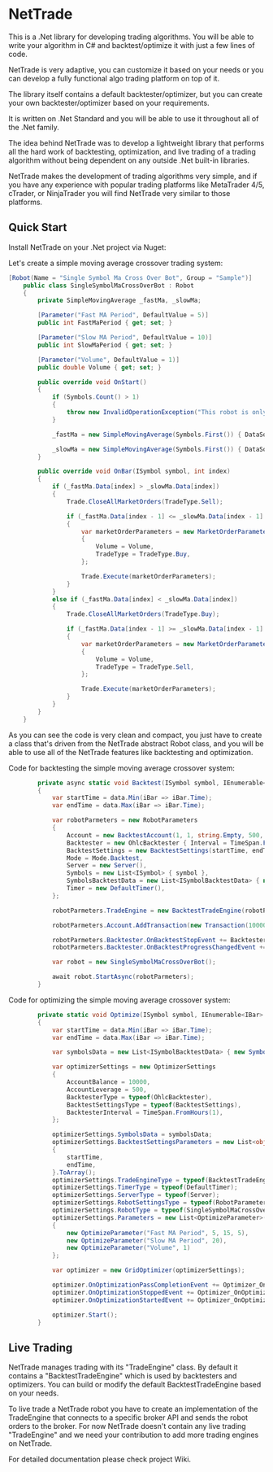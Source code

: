 # NetTrade

This is a .Net library for developing trading algorithms. You will be able to write your algorithm in C# and backtest/optimize it with just a few lines of code.

NetTrade is very adaptive, you can customize it based on your needs or you can develop a fully functional algo trading platform on top of it.

The library itself contains a default backtester/optimizer, but you can create your own backtester/optimizer based on your requirements.

It is written on .Net Standard and you will be able to use it throughout all of the .Net family.

The idea behind NetTrade was to develop a lightweight library that performs all the hard work of backtesting, optimization, and live trading of a trading algorithm without being dependent on any outside .Net built-in libraries.

NetTrade makes the development of trading algorithms very simple, and if you have any experience with popular trading platforms like MetaTrader 4/5, cTrader, or NinjaTrader you will find NetTrade very similar to those platforms.

## Quick Start

Install NetTrade on your .Net project via Nuget: 

Let's create a simple moving average crossover trading system:

```c# 
[Robot(Name = "Single Symbol Ma Cross Over Bot", Group = "Sample")]
    public class SingleSymbolMaCrossOverBot : Robot
    {
        private SimpleMovingAverage _fastMa, _slowMa;

        [Parameter("Fast MA Period", DefaultValue = 5)]
        public int FastMaPeriod { get; set; }

        [Parameter("Slow MA Period", DefaultValue = 10)]
        public int SlowMaPeriod { get; set; }

        [Parameter("Volume", DefaultValue = 1)]
        public double Volume { get; set; }

        public override void OnStart()
        {
            if (Symbols.Count() > 1)
            {
                throw new InvalidOperationException("This robot is only for single symbol use, not multi symbol");
            }

            _fastMa = new SimpleMovingAverage(Symbols.First()) { DataSourceType = DataSourceType.Close, Periods = FastMaPeriod };

            _slowMa = new SimpleMovingAverage(Symbols.First()) { DataSourceType = DataSourceType.Close, Periods = SlowMaPeriod };
        }

        public override void OnBar(ISymbol symbol, int index)
        {
            if (_fastMa.Data[index] > _slowMa.Data[index])
            {
                Trade.CloseAllMarketOrders(TradeType.Sell);

                if (_fastMa.Data[index - 1] <= _slowMa.Data[index - 1] && !Trade.Orders.Any(iOrder => iOrder.OrderType == OrderType.Market && iOrder.TradeType == TradeType.Buy))
                {
                    var marketOrderParameters = new MarketOrderParameters(symbol)
                    {
                        Volume = Volume,
                        TradeType = TradeType.Buy,
                    };

                    Trade.Execute(marketOrderParameters);
                }
            }
            else if (_fastMa.Data[index] < _slowMa.Data[index])
            {
                Trade.CloseAllMarketOrders(TradeType.Buy);

                if (_fastMa.Data[index - 1] >= _slowMa.Data[index - 1] && !Trade.Orders.Any(iOrder => iOrder.OrderType == OrderType.Market && iOrder.TradeType == TradeType.Sell))
                {
                    var marketOrderParameters = new MarketOrderParameters(symbol)
                    {
                        Volume = Volume,
                        TradeType = TradeType.Sell,
                    };

                    Trade.Execute(marketOrderParameters);
                }
            }
        }
    }
```

As you can see the code is very clean and compact, you just have to create a class that's driven from the NetTrade abstract Robot class, and you will be able to use all of the NetTrade features like backtesting and optimization.

Code for backtesting the simple moving average crossover system:

```c# 
        private async static void Backtest(ISymbol symbol, IEnumerable<IBar> data)
        {
            var startTime = data.Min(iBar => iBar.Time);
            var endTime = data.Max(iBar => iBar.Time);

            var robotParmeters = new RobotParameters
            {
                Account = new BacktestAccount(1, 1, string.Empty, 500, "ConsoleTester"),
                Backtester = new OhlcBacktester { Interval = TimeSpan.FromHours(1) },
                BacktestSettings = new BacktestSettings(startTime, endTime),
                Mode = Mode.Backtest,
                Server = new Server(),
                Symbols = new List<ISymbol> { symbol },
                SymbolsBacktestData = new List<ISymbolBacktestData> { new SymbolBacktestData(symbol, data) },
                Timer = new DefaultTimer(),
            };

            robotParmeters.TradeEngine = new BacktestTradeEngine(robotParmeters.Server, robotParmeters.Account);

            robotParmeters.Account.AddTransaction(new Transaction(10000, startTime));

            robotParmeters.Backtester.OnBacktestStopEvent += Backtester_OnBacktestStopEvent;
            robotParmeters.Backtester.OnBacktestProgressChangedEvent += Backtester_OnBacktestProgressChangedEvent;

            var robot = new SingleSymbolMaCrossOverBot();

            await robot.StartAsync(robotParmeters);
        }
```

Code for optimizing the simple moving average crossover system:

```c# 
        private static void Optimize(ISymbol symbol, IEnumerable<IBar> data)
        {
            var startTime = data.Min(iBar => iBar.Time);
            var endTime = data.Max(iBar => iBar.Time);

            var symbolsData = new List<ISymbolBacktestData> { new SymbolBacktestData(symbol, data) };

            var optimizerSettings = new OptimizerSettings
            {
                AccountBalance = 10000,
                AccountLeverage = 500,
                BacktesterType = typeof(OhlcBacktester),
                BacktestSettingsType = typeof(BacktestSettings),
                BacktesterInterval = TimeSpan.FromHours(1),
            };

            optimizerSettings.SymbolsData = symbolsData;
            optimizerSettings.BacktestSettingsParameters = new List<object>
            {
                startTime,
                endTime,
            }.ToArray();
            optimizerSettings.TradeEngineType = typeof(BacktestTradeEngine);
            optimizerSettings.TimerType = typeof(DefaultTimer);
            optimizerSettings.ServerType = typeof(Server);
            optimizerSettings.RobotSettingsType = typeof(RobotParameters);
            optimizerSettings.RobotType = typeof(SingleSymbolMaCrossOverBot);
            optimizerSettings.Parameters = new List<OptimizeParameter>()
            {
                new OptimizeParameter("Fast MA Period", 5, 15, 5),
                new OptimizeParameter("Slow MA Period", 20),
                new OptimizeParameter("Volume", 1)
            };

            var optimizer = new GridOptimizer(optimizerSettings);

            optimizer.OnOptimizationPassCompletionEvent += Optimizer_OnOptimizationPassCompletionEvent;
            optimizer.OnOptimizationStoppedEvent += Optimizer_OnOptimizationStoppedEvent;
            optimizer.OnOptimizationStartedEvent += Optimizer_OnOptimizationStartedEvent;

            optimizer.Start();
        }
```

## Live Trading

NetTrade manages trading with its "TradeEngine" class. By default it contains a "BacktestTradeEngine" which is used by backtesters and optimizers. You can build or modify the default BacktestTradeEngine based on your needs.

To live trade a NetTrade robot you have to create an implementation of the TradeEngine that connects to a specific broker API and sends the robot orders to the broker. For now NetTrade doesn't contain any live trading "TradeEngine" and we need your contribution to add more trading engines on NetTrade. 

For detailed documentation please check project Wiki.